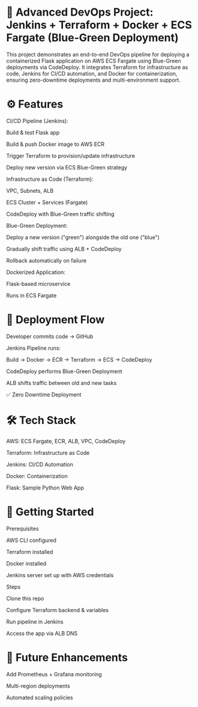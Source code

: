 # 🚀 Advanced DevOps Project: Jenkins + Terraform + Docker + ECS Fargate (Blue-Green Deployment)

This project demonstrates an end-to-end DevOps pipeline for deploying a containerized Flask application on AWS ECS Fargate using Blue-Green deployments via CodeDeploy.
It integrates Terraform for infrastructure as code, Jenkins for CI/CD automation, and Docker for containerization, ensuring zero-downtime deployments and multi-environment support.


# ⚙️ Features

CI/CD Pipeline (Jenkins):

Build & test Flask app

Build & push Docker image to AWS ECR

Trigger Terraform to provision/update infrastructure

Deploy new version via ECS Blue-Green strategy

Infrastructure as Code (Terraform):

VPC, Subnets, ALB

ECS Cluster + Services (Fargate)

CodeDeploy with Blue-Green traffic shifting

Blue-Green Deployment:

Deploy a new version ("green") alongside the old one ("blue")

Gradually shift traffic using ALB + CodeDeploy

Rollback automatically on failure

Dockerized Application:

Flask-based microservice

Runs in ECS Fargate

# 🚀 Deployment Flow

Developer commits code → GitHub

Jenkins Pipeline runs:

Build → Docker → ECR → Terraform → ECS → CodeDeploy

CodeDeploy performs Blue-Green Deployment

ALB shifts traffic between old and new tasks

✅ Zero Downtime Deployment

# 🛠️ Tech Stack

AWS: ECS Fargate, ECR, ALB, VPC, CodeDeploy

Terraform: Infrastructure as Code

Jenkins: CI/CD Automation

Docker: Containerization

Flask: Sample Python Web App

# 📖 Getting Started
Prerequisites

AWS CLI configured

Terraform installed

Docker installed

Jenkins server set up with AWS credentials

Steps

Clone this repo

Configure Terraform backend & variables

Run pipeline in Jenkins

Access the app via ALB DNS

# 📌 Future Enhancements

Add Prometheus + Grafana monitoring

Multi-region deployments

Automated scaling policies
